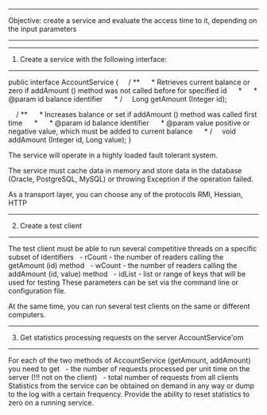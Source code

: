 -------------------------------------------------- -------------------------------------------------- -
Objective: create a service and evaluate the access time to it, depending on the input parameters
-------------------------------------------------- -------------------------------------------------- -

-------------------------------------------------- -------------------------------------------------- -
1. Create a service with the following interface:
-------------------------------------------------- -------------------------------------------------- -
public interface AccountService
{
    / **
     * Retrieves current balance or zero if addAmount () method was not called before for specified id
     *
     * @param id balance identifier
     * /
    Long getAmount (Integer id);

    / **
     * Increases balance or set if addAmount () method was called first time
     *
     * @param id balance identifier
     * @param value positive or negative value, which must be added to current balance
     * /
    void addAmount (Integer id, Long value);
}

The service will operate in a highly loaded fault tolerant system.

The service must cache data in memory and store data in the database (Oracle, PostgreSQL, MySQL)
or throwing Exception if the operation failed.

As a transport layer, you can choose any of the protocols RMI, Hessian, HTTP

-------------------------------------------------- -------------------------------------------------- -
2. Create a test client
-------------------------------------------------- -------------------------------------------------- -
The test client must be able to run several competitive threads on a specific subset of identifiers
  - rCount - the number of readers calling the getAmount (id) method
  - wCount - the number of readers calling the addAmount (id, value) method
  - idList - list or range of keys that will be used for testing
These parameters can be set via the command line or configuration file.

At the same time, you can run several test clients on the same or different computers.

-------------------------------------------------- -------------------------------------------------- -
3. Get statistics processing requests on the server AccountService'om
-------------------------------------------------- -------------------------------------------------- -
For each of the two methods of AccountService (getAmount, addAmount) you need to get
  - the number of requests processed per unit time on the server (!!! not on the client)
  - total number of requests from all clients
  
Statistics from the service can be obtained on demand in any way
or dump to the log with a certain frequency.
Provide the ability to reset statistics to zero on a running service.
